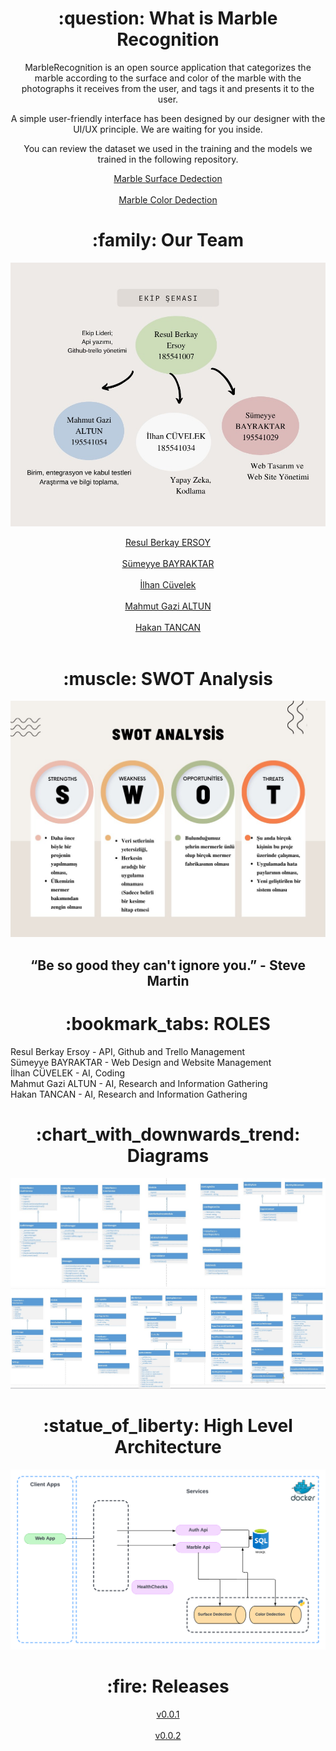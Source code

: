 <h1 align="center">:question: What is Marble Recognition</h1>

<div align="center">MarbleRecognition is an open source application that categorizes the marble according to the surface and color of the marble with the photographs it receives from the user, and tags it and presents it to the user.<br>

A simple user-friendly interface has been designed by our designer with the UI/UX principle. We are waiting for you inside.<br>

You can review the dataset we used in the training and the models we trained in the following repository.<br>
</div>
<div align="center"><a href="https://github.com/ilhancuvelek/marble_surface_detection">Marble Surface Dedection</a></div></br>
<div align="center"><a href="https://github.com/ilhancuvelek/marble_color_detection">Marble Color Dedection</a></div>

<h1 align="center">:family: Our Team</h1>
<p align="center">
<img src="https://github.com/berkayersoyy/MarbleRecognition/blob/main/TRL-1/Team-Diagram2.jpg"/>
</p>
<div align="center"><a href="https://github.com/berkayersoyy">Resul Berkay ERSOY</a></div></br>
<div align="center"><a href="https://github.com/smybayrktr">Sümeyye BAYRAKTAR</a></div></br>
<div align="center"><a href="https://github.com/ilhancuvelek">İlhan Cüvelek</a></div></br>
<div align="center"><a href="https://github.com/mahmutgazialtun">Mahmut Gazi ALTUN</a></div></br>
<div align="center"><a href="https://github.com/hakantancan">Hakan TANCAN</a></div></br>


<h1 align="center">:muscle: SWOT Analysis</h1>
<p align="center">
<img src="https://github.com/berkayersoyy/MarbleRecognition/blob/main/TRL-1/SWOT-Diagram.jpeg"/>
</p>
<h2 align="center">“Be so good they can't ignore you.” - Steve Martin</h2>

<h1 align="center">:bookmark_tabs: ROLES</h1>
Resul Berkay Ersoy - API, Github and Trello Management <br>
Sümeyye BAYRAKTAR - Web Design and Website Management <br>
İlhan CÜVELEK - AI, Coding <br>
Mahmut Gazi ALTUN - AI, Research and Information Gathering<br>
Hakan TANCAN - AI, Research and Information Gathering<br>

<h1 align="center">:chart_with_downwards_trend: Diagrams</h1>

  <div align="center"><img src="https://github.com/berkayersoyy/MarbleRecognition/blob/main/TRL-4/uml-1.jpeg"/></div>
  <div align="center"><img src="https://github.com/berkayersoyy/MarbleRecognition/blob/main/TRL-4/uml-2.jpeg"/></div>
  
<h1 align="center">:statue_of_liberty: High Level Architecture</h1>

  <div align="center"><img src="https://github.com/berkayersoyy/MarbleRecognition/blob/main/TRL-5/high-level-architecture.png"/>
</div>
    
<h1 align="center">:fire: Releases</h1>

 <div align="center"><a href="https://github.com/berkayersoyy/MarbleRecognition/releases/tag/v0.0.1">v0.0.1</a></div></br>
 <div align="center"><a href="https://github.com/berkayersoyy/MarbleRecognition/releases/tag/v0.0.2">v0.0.2</a></div></br>

